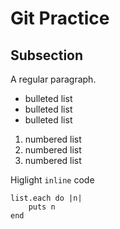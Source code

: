 # Git Practice

## Subsection

A regular paragraph.

* bulleted list
* bulleted list
* bulleted list

1. numbered list
2. numbered list
3. numbered list

Higlight `inline` code

```
list.each do |n|
    puts n
end
```
